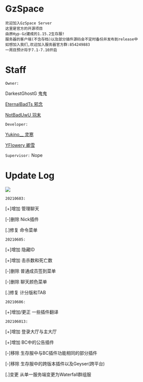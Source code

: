 # GzSpace
    欢迎加入GzSpace Server
    这里是官方的开源项目
    由原Hyp-Gz建成的1.15.2生存服!
    服务器的客户端(不含存档)以及部分插件源码会不定时备份并发布到release中
    如想加入我们,欢迎加入服务器官方群:854249883
    一周目预计将于7.1-7.10开启

# Staff
`Owner:`

   DarkestGhostG 鬼鬼

  [EternalBadTs 邪念](https://github.com/BadTs)

  [NotBadUwU 羽末](https://github.com/ImYuMo)

`Developer:`

  [Yukino__ 灵寒](https://github.com/LHanMaster)

  [YFlowery 卿雪](https://github.com/YFlowery)

`Supervisor:`
Nope


# Update Log
![](https://img.shields.io/badge/Update-info-red)

`20210603:`

[+]增加 管理聊天

[-]删除 Nick插件

[.]修复 命令菜单


`20210605:`

[+]增加 隐藏ID

[+]增加 击杀数和死亡数

[-]删除 普通成员签到菜单

[-]删除 聊天颜色菜单

[.]修复 计分版和TAB

`20210606:`

[+]增加/更正 一些插件翻译

`202106013:`

[+]增加 登录大厅与主大厅

[+]增加 BC中的公告插件

[-]移除 生存服中与BC插件功能相同的部分插件

[-]移除 生存服中的跨版本插件以及Geyser(跨平台)

[.]变更 从单一服务端变更为Waterfall群组服

